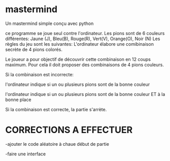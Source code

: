 # mastermind
Un mastermind simple conçu avec python

ce programme se joue seul contre l'ordinateur.
Les pions sont de 6 couleurs différentes: Jaune (J), Bleu(B), Rouge(R), Vert(V), Orange(O), Noir (N)
Les règles du jeu sont les suivantes:
L'ordinateur  élabore une comibinaison secrète de 4 pions colorés.

Le joueur a pour objectif de découvrir cette combinaison en 12 coups maximum.
Pour cela il doit proposer des combinaisons de 4 pions couleurs.

Si la combinaison est incorrecte:

  l'ordinateur indique si un ou plusieurs pions sont de la bonne couleur
  
  l'ordinateur indique si un ou plusieurs pions sont de la bonne couleur ET à la bonne place
  
Si la combinaison est correcte, la partie s'arrète.

# CORRECTIONS A EFFECTUER

-ajouter le code aléatoire à chaue début de partie

-faire une interface
